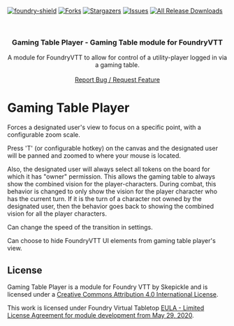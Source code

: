 [![foundry-shield]][foundry-url]
[![Forks][forks-shield]][forks-url]
[![Stargazers][stars-shield]][stars-url]
[![Issues][issues-shield]][issues-url]
[![All Release Downloads](https://img.shields.io/github/downloads/skepickle/foundryvtt-gaming-table-player/total.svg)]()

<br />
<p align="center">
  <h3 align="center">Gaming Table Player - Gaming Table module for FoundryVTT</h3>
  <p align="center">
    A module for FoundryVTT to allow for control of a utility-player logged in via a gaming table.
    <br />
    <br />
    <a href="https://github.com/skepickle/foundryvtt-gaming-table-player/issues">Report Bug / Request Feature</a>
  </p>
</p>

# Gaming Table Player
Forces a designated user's view to focus on a specific point, with a configurable zoom scale.

Press 'T' (or configurable hotkey) on the canvas and the designated user will be panned and zoomed to where your mouse is located.

Also, the designated user will always select all tokens on the board for which it has "owner" permission. This allows the gaming table to always show the combined vision for the player-characters. During combat, this behavior is changed to only show the vision for the player character who has the current turn. If it is the turn of a character not owned by the designated user, then the behavior goes back to showing the combined vision for all the player characters.

Can change the speed of the transition in settings.

Can choose to hide FoundryVTT UI elements from gaming table player's view.

## License

Gaming Table Player is a module for Foundry VTT by Skepickle and is licensed under a [Creative Commons Attribution 4.0 International License](http://creativecommons.org/licenses/by/4.0/).

This work is licensed under Foundry Virtual Tabletop [EULA - Limited License Agreement for module development from May 29, 2020](https://foundryvtt.com/article/license/).

[foundry-shield]: https://img.shields.io/badge/Foundry-v10-informational
[foundry-url]: https://foundryvtt.com/
[forks-shield]: https://img.shields.io/github/forks/skepickle/foundryvtt-gaming-table-player.svg?style=flat-square
[forks-url]: https://github.com/skepickle/foundryvtt-gaming-table-player/network/members
[stars-shield]: https://img.shields.io/github/stars/skepickle/foundryvtt-gaming-table-player.svg?style=flat-square
[stars-url]: https://github.com/skepickle/foundryvtt-gaming-table-player/stargazers
[issues-shield]: https://img.shields.io/github/issues/skepickle/foundryvtt-gaming-table-player.svg?style=flat-square
[issues-url]: https://github.com/skepickle/foundryvtt-gaming-table-player/issues
